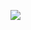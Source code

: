 <!-- [![Anurag's GitHub stats](https://github-readme-stats.vercel.app/api?username=ham-burger&theme=merko)](https://github.com/anuraghazra/github-readme-stats) -->

![](https://github-readme-stats.vercel.app/api/top-langs/?username=ham-burger&count_private=true&theme=dark&layout=compact)
